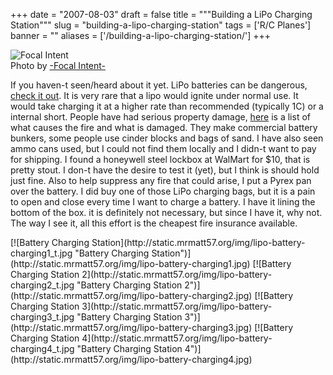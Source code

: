 
+++
date = "2007-08-03"
draft = false
title = """Building a LiPo Charging Station"""
slug = "building-a-lipo-charging-station"
tags = ['R/C Planes']
banner = ""
aliases = ['/building-a-lipo-charging-station/']
+++


![Focal Intent](http://static.mrmatt57.org/img/lipo-station.jpg)<span id="credits">  
 Photo by [-Focal Intent-](http://www.flickr.com/photos/focalintent/1333439650/)</span>

If you haven-t seen/heard about it yet. LiPo batteries can be dangerous, [check it out](http://www.youtube.com/results?search_query=lipo+fire&search=Search). It is very rare that a lipo would ignite under normal use. It would take charging it at a higher rate than recommended (typically 1C) or a internal short. People have had serious property damage, [here](http://www.rcgroups.com/forums/showthread.php?t=209187) is a list of what causes the fire and what is damaged. They make commercial battery bunkers, some people use cinder blocks and bags of sand. I have also seen ammo cans used, but I could not find them locally and I didn-t want to pay for shipping. I found a honeywell steel lockbox at WalMart for $10, that is pretty stout. I don-t have the desire to test it (yet), but I think is should hold just fine. Also to help suppress any fire that could arise, I put a Pyrex pan over the battery. I did buy one of those LiPo charging bags, but it is a pain to open and close every time I want to charge a battery. I have it lining the bottom of the box. it is definitely not necessary, but since I have it, why not. The way I see it, all this effort is the cheapest fire insurance available.

<div>[![Battery Charging Station](http://static.mrmatt57.org/img/lipo-battery-charging1_t.jpg "Battery Charging Station")](http://static.mrmatt57.org/img/lipo-battery-charging1.jpg) [![Battery Charging Station 2](http://static.mrmatt57.org/img/lipo-battery-charging2_t.jpg "Battery Charging Station 2")](http://static.mrmatt57.org/img/lipo-battery-charging2.jpg) [![Battery Charging Station 3](http://static.mrmatt57.org/img/lipo-battery-charging3_t.jpg "Battery Charging Station 3")](http://static.mrmatt57.org/img/lipo-battery-charging3.jpg) [![Battery Charging Station 4](http://static.mrmatt57.org/img/lipo-battery-charging4_t.jpg "Battery Charging Station 4")](http://static.mrmatt57.org/img/lipo-battery-charging4.jpg)</div>


